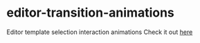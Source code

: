 # editor-transition-animations
Editor template selection interaction animations
Check it out [here](http://dwaltz.github.io/editor-transition-animations/)
